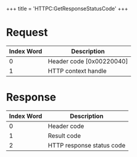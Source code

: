 +++
title = 'HTTPC:GetResponseStatusCode'
+++

# Request

| Index Word | Description                |
|------------|----------------------------|
| 0          | Header code \[0x00220040\] |
| 1          | HTTP context handle        |

# Response

| Index Word | Description               |
|------------|---------------------------|
| 0          | Header code               |
| 1          | Result code               |
| 2          | HTTP response status code |